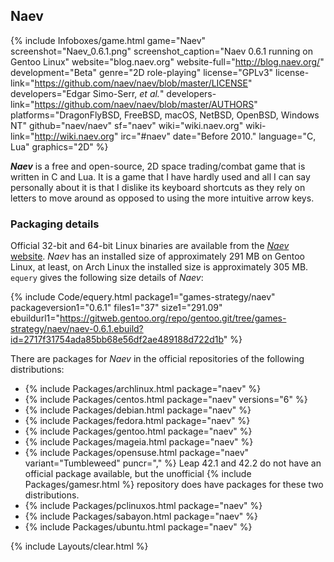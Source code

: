 ## Naev
{% include Infoboxes/game.html game="Naev" screenshot="Naev_0.6.1.png" screenshot_caption="Naev 0.6.1 running on Gentoo Linux" website="blog.naev.org" website-full="http://blog.naev.org/" development="Beta" genre="2D role-playing" license="GPLv3" license-link="https://github.com/naev/naev/blob/master/LICENSE" developers="Edgar Simo-Serr, <i>et al.</i>" developers-link="https://github.com/naev/naev/blob/master/AUTHORS" platforms="DragonFlyBSD, FreeBSD, macOS, NetBSD, OpenBSD, Windows NT" github="naev/naev" sf="naev" wiki="wiki.naev.org" wiki-link="http://wiki.naev.org" irc="#naev" date="Before 2010." language="C, Lua" graphics="2D" %}

***Naev*** is a free and open-source, 2D space trading/combat game that is written in C and Lua. It is a game that I have hardly used and all I can say personally about it is that I dislike its keyboard shortcuts as they rely on letters to move around as opposed to using the more intuitive arrow keys. 

### Packaging details
Official 32-bit and 64-bit Linux binaries are available from the [*Naev* website](http://blog.naev.org/downloads/). *Naev* has an installed size of approximately 291 MB on Gentoo Linux, at least, on Arch Linux the installed size is approximately 305 MB. `equery` gives the following size details of *Naev*:

{% include Code/equery.html package1="games-strategy/naev" packageversion1="0.6.1" files1="37" size1="291.09" ebuildurl1="https://gitweb.gentoo.org/repo/gentoo.git/tree/games-strategy/naev/naev-0.6.1.ebuild?id=2717f31754ada85bb68e56df2ae489188d722d1b" %}

There are packages for *Naev* in the official repositories of the following distributions:

* {% include Packages/archlinux.html package="naev" %}
* {% include Packages/centos.html package="naev" versions="6" %}
* {% include Packages/debian.html package="naev" %}
* {% include Packages/fedora.html package="naev" %}
* {% include Packages/gentoo.html package="naev" %}
* {% include Packages/mageia.html package="naev" %}
* {% include Packages/opensuse.html package="naev" variant="Tumbleweed" puncr="," %} Leap 42.1 and 42.2 do not have an official package available, but the unofficial {% include Packages/gamesr.html %} repository does have packages for these two distributions. 
* {% include Packages/pclinuxos.html package="naev" %}
* {% include Packages/sabayon.html package="naev" %}
* {% include Packages/ubuntu.html package="naev" %}

{% include Layouts/clear.html %}

